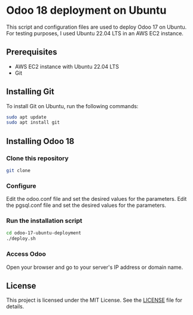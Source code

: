 # Odoo 18 deployment on Ubuntu

This script and configuration files are used to deploy Odoo 17 on Ubuntu. For testing purposes, I used Ubuntu 22.04 LTS in an AWS EC2 instance.

## Prerequisites

- AWS EC2 instance with Ubuntu 22.04 LTS
- Git

## Installing Git

To install Git on Ubuntu, run the following commands:

```bash
sudo apt update
sudo apt install git
```

## Installing Odoo 18

### Clone this repository

```bash
git clone
```

### Configure

Edit the odoo.conf file and set the desired values for the parameters.
Edit the pgsql.conf file and set the desired values for the parameters.

### Run the installation script

```bash
cd odoo-17-ubuntu-deployment
./deploy.sh
```

### Access Odoo

Open your browser and go to your server's IP address or domain name.

## License

This project is licensed under the MIT License. See the [LICENSE](LICENSE) file for details.

